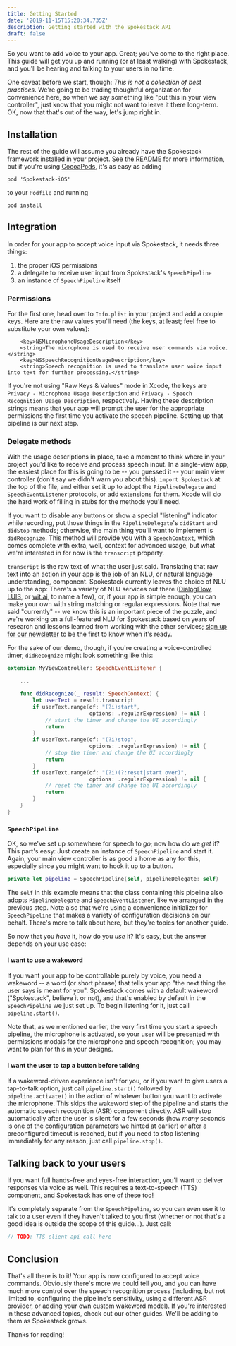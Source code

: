 ```yaml
---
title: Getting Started
date: '2019-11-15T15:20:34.735Z'
description: Getting started with the Spokestack API
draft: false
---
```


So you want to add voice to your app. Great; you've come to the right place. This guide will get you up and running (or at least walking) with Spokestack, and you'll be hearing and talking to your users in no time.

One caveat before we start, though: _This is not a collection of best practices_. We're going to be trading thoughtful organization for convenience here, so when we say something like "put this in your view controller", just know that you might not want to leave it there long-term. OK, now that that's out of the way, let's jump right in.

## Installation

The rest of the guide will assume you already have the Spokestack framework installed in your project. See [the README](https://github.com/spokestack/spokestack-ios/blob/master/README.md) for more information, but if you're using [CocoaPods](https://cocoapods.org/), it's as easy as adding
```
pod 'Spokestack-iOS'
```
to your `Podfile` and running
```
pod install
```

## Integration

In order for your app to accept voice input via Spokestack, it needs three things:

1) the proper iOS permissions
2) a delegate to receive user input from Spokestack's `SpeechPipeline`
3) an instance of `SpeechPipeline` itself

### Permissions

For the first one, head over to `Info.plist` in your project and add a couple keys. Here are the raw values you'll need (the keys, at least; feel free to substitute your own values):


```
	<key>NSMicrophoneUsageDescription</key>
	<string>The microphone is used to receive user commands via voice.</string>
	<key>NSSpeechRecognitionUsageDescription</key>
	<string>Speech recognition is used to translate user voice input into text for further processing.</string>
```


If you're not using "Raw Keys & Values" mode in Xcode, the keys are `Privacy - Microphone Usage Description` and `Privacy - Speech Recognition Usage Description`, respectively. Having these description strings means that your app will prompt the user for the appropriate permissions the first time you activate the speech pipeline. Setting up that pipeline is our next step.

### Delegate methods

With the usage descriptions in place, take a moment to think where in your project you'd like to receive and process speech input. In a single-view app, the easiest place for this is going to be -- you guessed it -- your main view controller (don't say we didn't warn you about this). `import Spokestack` at the top of the file, and either set it up to adopt the `PipelineDelegate` and `SpeechEventListener` protocols, or add extensions for them. Xcode will do the hard work of filling in stubs for the methods you'll need.


If you want to disable any buttons or show a special "listening" indicator while recording, put those things in the `PipelineDelegate`'s `didStart` and `didStop` methods; otherwise, the main thing you'll want to implement is `didRecognize`. This method will provide you with a `SpeechContext`, which comes complete with extra, well, context for advanced usage, but what we're interested in for now is the `transcript` property.


`transcript` is the raw text of what the user just said. Translating that raw text into an action in your app is the job of an NLU, or natural language understanding, component. Spokestack currently leaves the choice of NLU up to the app:  There's a variety of NLU services out there ([DialogFlow](https://dialogflow.com/), [LUIS](https://www.luis.ai/home), or [wit.ai](https://wit.ai/), to name a few), or, if your app is simple enough, you can make your own with string matching or regular expressions. Note that we said "currently" -- we know this is an important piece of the puzzle, and we're working on a full-featured NLU for Spokestack based on years of research and lessons learned from working with the other services; [sign up for our newsletter](LINK) to be the first to know when it's ready.


For the sake of our demo, though, if you're creating a voice-controlled timer, `didRecognize` might look something like this:


```swift
extension MyViewController: SpeechEventListener {

    ...

    func didRecognize(_ result: SpeechContext) {
        let userText = result.transcript
        if userText.range(of: "(?i)start",
                          options: .regularExpression) != nil {
            // start the timer and change the UI accordingly
            return
        }
        if userText.range(of: "(?i)stop",
                          options: .regularExpression) != nil {
            // stop the timer and change the UI accordingly
            return
        }
        if userText.range(of: "(?i)(?:reset|start over)",
                          options: .regularExpression) != nil {
            // reset the timer and change the UI accordingly
            return
        }
    }
}
```


### `SpeechPipeline`
OK, so we've set up somewhere for speech to _go_; now how do we _get_ it? This part's easy:  Just create an instance of `SpeechPipeline` and start it. Again, your main view controller is as good a home as any for this, especially since you might want to hook it up to a button.


```swift
private let pipeline = SpeechPipeline(self, pipelineDelegate: self)
```


The `self` in this example means that the class containing this pipeline also adopts `PipelineDelegate` and `SpeechEventListener`, like we arranged in the previous step. Note also that we're using a convenience initializer for `SpeechPipeline` that makes a variety of configuration decisions on our behalf. There's more to talk about here, but they're topics for another guide.


So now that you _have_ it, how do you _use_ it? It's easy, but the answer depends on your use case:

#### I want to use a wakeword

If you want your app to be controllable purely by voice, you need a wakeword -- a word (or short phrase) that tells your app "the next thing the user says is meant for you". Spokestack comes with a default wakeword ("Spokestack", believe it or not), and that's enabled by default in the `SpeechPipeline` we just set up. To begin listening for it, just call `pipeline.start()`.


Note that, as we mentioned earlier, the very first time you start a speech pipeline, the microphone is activated, so your user will be presented with permissions modals for the microphone and speech recognition; you may want to plan for this in your designs.

#### I want the user to tap a button before talking

If a wakeword-driven experience isn't for you, or if you want to give users a tap-to-talk option, just call `pipeline.start()` followed by `pipeline.activate()` in the action of whatever button you want to activate the microphone. This skips the wakeword step of the pipeline and starts the automatic speech recognition (ASR) component directly. ASR will stop automatically after the user is silent for a few seconds (how _many_ seconds is one of the configuration parameters we hinted at earlier) or after a preconfigured timeout is reached, but if you need to stop listening immediately for any reason, just call `pipeline.stop()`.

## Talking back to your users

If you want full hands-free and eyes-free interaction, you'll want to deliver responses via voice as well. This requires a text-to-speech (TTS) component, and Spokestack has one of these too!


It's completely separate from the `SpeechPipeline`, so you can even use it to talk to a user even if they haven't talked to you first (whether or not that's a good idea is outside the scope of this guide...). Just call:


```swift
// TODO: TTS client api call here
```

## Conclusion

That's all there is to it! Your app is now configured to accept voice commands. Obviously there's more we could tell you, and you can have much more control over the speech recognition process (including, but not limited to, configuring the pipeline's sensitivity, using a different ASR provider, or adding your own custom wakeword model). If you're interested in these advanced topics, check out our other guides. We'll be adding to them as Spokestack grows.


Thanks for reading!
